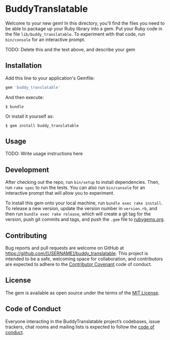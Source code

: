 # BuddyTranslatable

Welcome to your new gem! In this directory, you'll find the files you need to be able to package up your Ruby library into a gem. Put your Ruby code in the file `lib/buddy_translatable`. To experiment with that code, run `bin/console` for an interactive prompt.

TODO: Delete this and the text above, and describe your gem

## Installation

Add this line to your application's Gemfile:

```ruby
gem 'buddy_translatable'
```

And then execute:

    $ bundle

Or install it yourself as:

    $ gem install buddy_translatable

## Usage

TODO: Write usage instructions here

## Development

After checking out the repo, run `bin/setup` to install dependencies. Then, run `rake spec` to run the tests. You can also run `bin/console` for an interactive prompt that will allow you to experiment.

To install this gem onto your local machine, run `bundle exec rake install`. To release a new version, update the version number in `version.rb`, and then run `bundle exec rake release`, which will create a git tag for the version, push git commits and tags, and push the `.gem` file to [rubygems.org](https://rubygems.org).

## Contributing

Bug reports and pull requests are welcome on GitHub at https://github.com/[USERNAME]/buddy_translatable. This project is intended to be a safe, welcoming space for collaboration, and contributors are expected to adhere to the [Contributor Covenant](http://contributor-covenant.org) code of conduct.

## License

The gem is available as open source under the terms of the [MIT License](https://opensource.org/licenses/MIT).

## Code of Conduct

Everyone interacting in the BuddyTranslatable project’s codebases, issue trackers, chat rooms and mailing lists is expected to follow the [code of conduct](https://github.com/[USERNAME]/buddy_translatable/blob/master/CODE_OF_CONDUCT.md).
